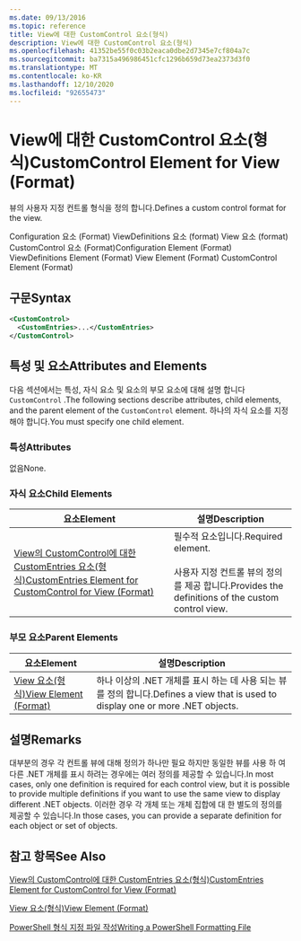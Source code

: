 ```yaml
---
ms.date: 09/13/2016
ms.topic: reference
title: View에 대한 CustomControl 요소(형식)
description: View에 대한 CustomControl 요소(형식)
ms.openlocfilehash: 41352be55f0c03b2eaca0dbe2d7345e7cf804a7c
ms.sourcegitcommit: ba7315a496986451cfc1296b659d73ea2373d3f0
ms.translationtype: MT
ms.contentlocale: ko-KR
ms.lasthandoff: 12/10/2020
ms.locfileid: "92655473"
---
```

# <a name="customcontrol-element-for-view-format"></a><span data-ttu-id="d0cb9-103">View에 대한 CustomControl 요소(형식)</span><span class="sxs-lookup"><span data-stu-id="d0cb9-103">CustomControl Element for View (Format)</span></span>

<span data-ttu-id="d0cb9-104">뷰의 사용자 지정 컨트롤 형식을 정의 합니다.</span><span class="sxs-lookup"><span data-stu-id="d0cb9-104">Defines a custom control format for the view.</span></span>

<span data-ttu-id="d0cb9-105">Configuration 요소 (Format) ViewDefinitions 요소 (format) View 요소 (format) CustomControl 요소 (Format)</span><span class="sxs-lookup"><span data-stu-id="d0cb9-105">Configuration Element (Format) ViewDefinitions Element (Format) View Element (Format) CustomControl Element (Format)</span></span>

## <a name="syntax"></a><span data-ttu-id="d0cb9-106">구문</span><span class="sxs-lookup"><span data-stu-id="d0cb9-106">Syntax</span></span>

```xml
<CustomControl>
  <CustomEntries>...</CustomEntries>
</CustomControl>
```

## <a name="attributes-and-elements"></a><span data-ttu-id="d0cb9-107">특성 및 요소</span><span class="sxs-lookup"><span data-stu-id="d0cb9-107">Attributes and Elements</span></span>

<span data-ttu-id="d0cb9-108">다음 섹션에서는 특성, 자식 요소 및 요소의 부모 요소에 대해 설명 합니다 `CustomControl` .</span><span class="sxs-lookup"><span data-stu-id="d0cb9-108">The following sections describe attributes, child elements, and the parent element of the `CustomControl` element.</span></span> <span data-ttu-id="d0cb9-109">하나의 자식 요소를 지정 해야 합니다.</span><span class="sxs-lookup"><span data-stu-id="d0cb9-109">You must specify one child element.</span></span>

### <a name="attributes"></a><span data-ttu-id="d0cb9-110">특성</span><span class="sxs-lookup"><span data-stu-id="d0cb9-110">Attributes</span></span>

<span data-ttu-id="d0cb9-111">없음</span><span class="sxs-lookup"><span data-stu-id="d0cb9-111">None.</span></span>

### <a name="child-elements"></a><span data-ttu-id="d0cb9-112">자식 요소</span><span class="sxs-lookup"><span data-stu-id="d0cb9-112">Child Elements</span></span>

|<span data-ttu-id="d0cb9-113">요소</span><span class="sxs-lookup"><span data-stu-id="d0cb9-113">Element</span></span>|<span data-ttu-id="d0cb9-114">설명</span><span class="sxs-lookup"><span data-stu-id="d0cb9-114">Description</span></span>|
|-------------|-----------------|
|[<span data-ttu-id="d0cb9-115">View의 CustomControl에 대한 CustomEntries 요소(형식)</span><span class="sxs-lookup"><span data-stu-id="d0cb9-115">CustomEntries Element for CustomControl for View (Format)</span></span>](./customentries-element-for-customcontrol-for-view-format.md)|<span data-ttu-id="d0cb9-116">필수적 요소입니다.</span><span class="sxs-lookup"><span data-stu-id="d0cb9-116">Required element.</span></span><br /><br /> <span data-ttu-id="d0cb9-117">사용자 지정 컨트롤 뷰의 정의를 제공 합니다.</span><span class="sxs-lookup"><span data-stu-id="d0cb9-117">Provides the definitions of the custom control view.</span></span>|

### <a name="parent-elements"></a><span data-ttu-id="d0cb9-118">부모 요소</span><span class="sxs-lookup"><span data-stu-id="d0cb9-118">Parent Elements</span></span>

|<span data-ttu-id="d0cb9-119">요소</span><span class="sxs-lookup"><span data-stu-id="d0cb9-119">Element</span></span>|<span data-ttu-id="d0cb9-120">설명</span><span class="sxs-lookup"><span data-stu-id="d0cb9-120">Description</span></span>|
|-------------|-----------------|
|[<span data-ttu-id="d0cb9-121">View 요소(형식)</span><span class="sxs-lookup"><span data-stu-id="d0cb9-121">View Element (Format)</span></span>](./view-element-format.md)|<span data-ttu-id="d0cb9-122">하나 이상의 .NET 개체를 표시 하는 데 사용 되는 뷰를 정의 합니다.</span><span class="sxs-lookup"><span data-stu-id="d0cb9-122">Defines a view that is used to display one or more .NET objects.</span></span>|

## <a name="remarks"></a><span data-ttu-id="d0cb9-123">설명</span><span class="sxs-lookup"><span data-stu-id="d0cb9-123">Remarks</span></span>

<span data-ttu-id="d0cb9-124">대부분의 경우 각 컨트롤 뷰에 대해 정의가 하나만 필요 하지만 동일한 뷰를 사용 하 여 다른 .NET 개체를 표시 하려는 경우에는 여러 정의를 제공할 수 있습니다.</span><span class="sxs-lookup"><span data-stu-id="d0cb9-124">In most cases, only one definition is required for each control view, but it is possible to provide multiple definitions if you want to use the same view to display different .NET objects.</span></span> <span data-ttu-id="d0cb9-125">이러한 경우 각 개체 또는 개체 집합에 대 한 별도의 정의를 제공할 수 있습니다.</span><span class="sxs-lookup"><span data-stu-id="d0cb9-125">In those cases, you can provide a separate definition for each object or set of objects.</span></span>

## <a name="see-also"></a><span data-ttu-id="d0cb9-126">참고 항목</span><span class="sxs-lookup"><span data-stu-id="d0cb9-126">See Also</span></span>

[<span data-ttu-id="d0cb9-127">View의 CustomControl에 대한 CustomEntries 요소(형식)</span><span class="sxs-lookup"><span data-stu-id="d0cb9-127">CustomEntries Element for CustomControl for View (Format)</span></span>](./customentries-element-for-customcontrol-for-view-format.md)

[<span data-ttu-id="d0cb9-128">View 요소(형식)</span><span class="sxs-lookup"><span data-stu-id="d0cb9-128">View Element (Format)</span></span>](./view-element-format.md)

[<span data-ttu-id="d0cb9-129">PowerShell 형식 지정 파일 작성</span><span class="sxs-lookup"><span data-stu-id="d0cb9-129">Writing a PowerShell Formatting File</span></span>](./writing-a-powershell-formatting-file.md)
